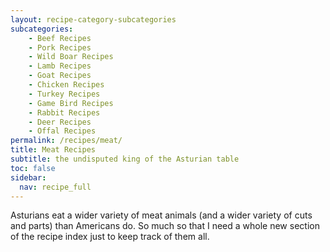 ```yaml
---
layout: recipe-category-subcategories
subcategories:
    - Beef Recipes
    - Pork Recipes
    - Wild Boar Recipes
    - Lamb Recipes
    - Goat Recipes
    - Chicken Recipes
    - Turkey Recipes
    - Game Bird Recipes
    - Rabbit Recipes
    - Deer Recipes
    - Offal Recipes
permalink: /recipes/meat/
title: Meat Recipes
subtitle: the undisputed king of the Asturian table
toc: false
sidebar:
  nav: recipe_full
---
```

Asturians eat a wider variety of meat animals (and a wider variety of cuts and parts) than Americans do. So much so that I need a whole new section of the recipe index just to keep track of them all. 